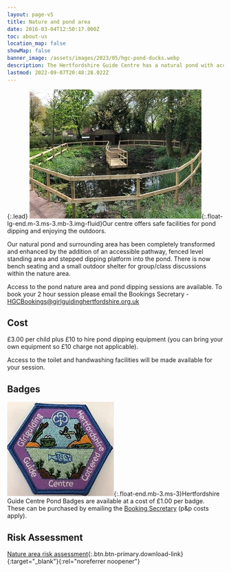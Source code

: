 ```yaml
---
layout: page-v5
title: Nature and pond area
date: 2016-03-04T12:50:17.000Z
toc: about-us
location_map: false
showMap: false
banner_image: /assets/images/2023/05/hgc-pond-ducks.webp
description: The Hertfordshire Guide Centre has a natural pond with accessible pathway.
lastmod: 2022-09-07T20:48:28.022Z
---
```

{:.lead}
![The pond](/assets/images/core/hgc-pond.jpg){:.float-lg-end.m-3.ms-3.mb-3.img-fluid}Our centre offers safe facilities for pond dipping and enjoying the outdoors.

Our natural pond and surrounding area has been completely transformed and enhanced by the addition of an accessible pathway, fenced level standing area and stepped dipping platform into the pond.  There is now bench seating and a small outdoor shelter for group/class discussions within the nature area.

​Access to the pond nature area and pond dipping sessions are available.  To book your 2 hour session please email the Bookings Secretary - <HGCBookings@girlguidinghertfordshire.org.uk>

## Cost

​£3.00 per child plus £10 to hire pond dipping equipment (you can bring your own equipment so £10 charge not applicable).

Access to the toilet and handwashing facilities will be made available for your session.

## Badges

![Pond badge](/assets/images/2023/03/hgc-pond-badge.webp){:.float-end.mb-3.ms-3}Hertfordshire Guide Centre Pond Badges are available at a cost of £1.00 per badge. These can be purchased by emailing the [Booking Secretary](mailto:HGCBookings@girlguidinghertfordshire.org.uk) (p&p costs apply).

## Risk Assessment

[Nature area risk assessment](/assets/docs/2023/risk_assess_hgc_nature_area.doc){:.btn.btn-primary.download-link}{:target="_blank"}{:rel="noreferrer noopener"}

